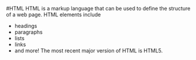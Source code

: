#HTML
HTML is a markup language that can be used to define the structure of a web page. HTML elements include

- headings
- paragraphs
- lists
- links
- and more!
The most recent major version of HTML is HTML5.